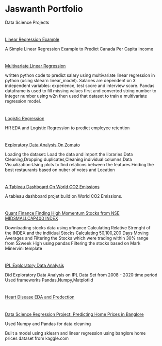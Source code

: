 # Jaswanth Portfolio
Data Science Projects 

# 
[Linear Regression Example](https://github.com/iamjaswanth/Linear-Regression-Example)

A Simple Linear Regression Example to Predict Canada Per Capita Income

#
[Multivariate Linear Regression](https://github.com/iamjaswanth/multivariate-linear-regression)

written python code to predict salary using multivariate linear regression in python (using sklearn linear_model). Salaries are dependent on 3 independent variables: experience, test score and interview score. Pandas dataframe is used to fill missing values first and converted string number to Integer number using w2n then used that dataset to train a multivariate regression model.

#
[Logistic Regression](https://github.com/iamjaswanth/HR-EDA-Logistic-Regression)

HR EDA and Logistic Regression to predict employee retention 

#
[Exploratory Data Analysis On Zomato](https://github.com/iamjaswanth/Zomato-Exploratory-Data-Analysis/blob/main/Zomato.ipynb)

Loading the dataset: Load the data and import the libraries.Data Cleaning,Dropping duplicates,Cleaning individual columns,Data Visualization:Using plots to find relations between the features.Finding the best restaurants based on nuber of votes and Location 


#
[A Tableau Dashboard On World CO2 Emissions](https://public.tableau.com/app/profile/jaswanth4860/viz/WorldCO2Emissons_16402416727080/Dashboard1?publish=yes)

A tableau dashboard projet build on World CO2 Emissions. 

#

[Quant Finance Finding High Momentum Stocks from NSE MIDSMALLCAP400 INDEX](https://github.com/iamjaswanth/Momentum-Stocks)

Downloading stocks data using yfinance 
Calculating Relative Strenght of the INDEX and the indiidual Stocks
Calculating 50,100,200 Days Moving Averages and Filtering the Stocks which were trading within 30% range from 52week High using pandas
Filtering the stocks based on Mark Minervini template 

#
[IPL Exploratory Data Analysis](https://github.com/iamjaswanth/IPL_-EDA/blob/main/IPL_EDA.ipynb)

Did Exploratory Data Analysis on IPL Data Set from 2008 - 2020 time period 
Used frameworks Pandas,Numpy,Matplotlid

#
[Heart Disease EDA and Predection](https://github.com/iamjaswanth/HeartDisease-EDA-and-Predection)

#
[Data Science Regression Project: Predicting Home Prices in Banglore](https://github.com/iamjaswanth/Data-Science-Regression-Project-Predicting-Home-Prices-in-Banglore/blob/main/Benguluru_RealEstate.ipynb)

Used Numpy and Pandas for data cleaning

Built a model using sklearn and linear regression using banglore home prices dataset from kaggle.com 


